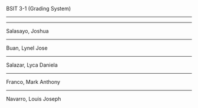 BSIT 3-1 (Grading System)
___
___
Salasayo, Joshua
___
Buan, Lynel Jose
___
Salazar, Lyca Daniela
___
Franco, Mark Anthony
___
Navarro, Louis Joseph
